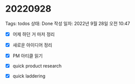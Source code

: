 # 20220928

Tags: todos
상태: Done
작성 일자: 2022년 9월 28일 오전 10:47

- [x]  어제 하던 거 마저 정리
- [x]  새로운 아이디어 정리
- [x]  PM 아티클 읽기

- [x]  quick product research
- [x]  quick laddering